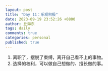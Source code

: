 ```yaml
---
layout: post
title: "Day 11：乐观积极"
date: 2023-09-19 23:52:26 +0800
author: 丘海东 
tags: daily
comments: true
categories: personal
published: true
---
```

1. 离职了，摆脱了束缚，离开自己看不上的事物。  
2. 选择的权利，可以做自己想做的、擅长做的事。
